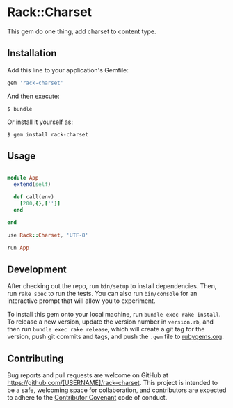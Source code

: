 # Rack::Charset

This gem do one thing, add charset to content type.

## Installation

Add this line to your application's Gemfile:

```ruby
gem 'rack-charset'
```

And then execute:

    $ bundle

Or install it yourself as:

    $ gem install rack-charset

## Usage

```ruby

module App
  extend(self)

  def call(env)
    [200,{},['']]
  end

end

use Rack::Charset, 'UTF-8'

run App

```

## Development

After checking out the repo, run `bin/setup` to install dependencies. Then, run `rake spec` to run the tests. You can also run `bin/console` for an interactive prompt that will allow you to experiment.

To install this gem onto your local machine, run `bundle exec rake install`. To release a new version, update the version number in `version.rb`, and then run `bundle exec rake release`, which will create a git tag for the version, push git commits and tags, and push the `.gem` file to [rubygems.org](https://rubygems.org).

## Contributing

Bug reports and pull requests are welcome on GitHub at https://github.com/[USERNAME]/rack-charset. This project is intended to be a safe, welcoming space for collaboration, and contributors are expected to adhere to the [Contributor Covenant](http://contributor-covenant.org) code of conduct.
